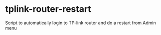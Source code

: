 # tplink-router-restart
Script to automatically login to TP-link router and do a restart from Admin menu
